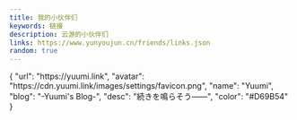 ```yaml
---
title: 我的小伙伴们
keywords: 链接
description: 云游的小伙伴们
links: https://www.yunyoujun.cn/friends/links.json
random: true
---
```


<YunLinks :links="frontmatter.links" :random="frontmatter.random" />
{
    "url": "https://yuumi.link",
    "avatar": "https://cdn.yuumi.link/images/settings/favicon.png",
    "name": "Yuumi",
    "blog": "-Yuumi's Blog-",
    "desc": "続きを鳴らそう——",
    "color": "#D69B54"
}